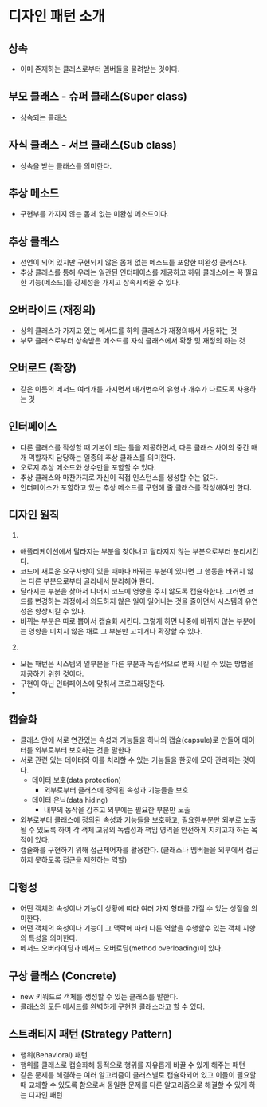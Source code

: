 # 디자인 패턴 소개

## 상속

- 이미 존재하는 클래스로부터 멤버들을 물려받는 것이다.

## 부모 클래스 - 슈퍼 클래스(Super class)

- 상속되는 클래스

## 자식 클래스 - 서브 클래스(Sub class)

- 상속을 받는 클래스를 의미한다.

## 추상 메소드

- 구현부를 가지지 않는 몸체 없는 미완성 메소드이다.

## 추상 클래스

- 선언이 되어 있지만 구현되지 않은 몸체 없는 메소드를 포함한 미완성 클래스다.
- 추상 클래스를 통해 우리는 일관된 인터페이스를 제공하고 하위 클래스에는 꼭 필요한 기능(메소드)를 강제성을 가지고 상속시켜줄 수 있다.

## 오버라이드 (재정의)

- 상위 클래스가 가지고 있는 메서드를 하위 클래스가 재정의해서 사용하는 것
- 부모 클래스로부터 상속받은 메소드를 자식 클래스에서 확장 및 재정의 하는 것

## 오버로드 (확장)

- 같은 이름의 메서드 여러개를 가지면서 매개변수의 유형과 개수가 다르도록 사용하는 것

## 인터페이스

- 다른 클래스를 작성할 때 기본이 되는 틀을 제공하면서, 다른 클래스 사이의 중간 매개 역할까지 담당하는 일종의 추상 클래스를 의미한다.
- 오로지 추상 메소드와 상수만을 포함할 수 있다.
- 추상 클래스와 마찬가지로 자신이 직접 인스턴스를 생성할 수는 없다.
- 인터페이스가 포함하고 있는 추상 메소드를 구현해 줄 클래스를 작성해야만 한다.

## 디자인 원칙

1.

- 애플리케이션에서 달라지는 부분을 찾아내고 달라지지 않는 부분으로부터 분리시킨다.
- 코드에 새로운 요구사항이 있을 때마다 바뀌는 부분이 있다면 그 행동을 바뀌지 않는 다른 부분으로부터 골라내서 분리해야 한다.
- 달라지는 부분을 찾아서 나머지 코드에 영향을 주지 않도록 캡슐화한다. 그러면 코드를 변경하는 과정에서 의도하지 않은 일이 일어나는 것을 줄이면서 시스템의 유연성은 향상시킬 수 있다.
- 바뀌는 부분은 따로 뽑아서 캡슐화 시킨다. 그렇게 하면 나중에 바뀌지 않는 부분에는 영향을 미치지 않은 채로 그 부분만 고치거나 확장할 수 있다.

2.

- 모든 패턴은 시스템의 일부분을 다른 부분과 독립적으로 변화 시킬 수 있는 방법을 제공하기 위한 것이다.
- 구현이 아닌 인터페이스에 맞춰서 프로그래밍한다.
-

## 캡슐화

- 클래스 안에 서로 연관있는 속성과 기능들을 하나의 캡슐(capsule)로 만들어 데이터를 외부로부터 보호하는 것을 말한다.
- 서로 관련 있는 데이터와 이를 처리할 수 있는 기능들을 한곳에 모아 관리하는 것이다.
  - 데이터 보호(data protection)
    - 외부로부터 클래스에 정의된 속성과 기능들을 보호
  - 데이터 은닉(data hiding)
    - 내부의 동작을 감추고 외부에는 필요한 부분만 노출
- 외부로부터 클래스에 정의된 속성과 기능들을 보호하고, 필요한부분만 외부로 노출될 수 있도록 하여 각 객체 고유의 독립성과 책임 영역을 안전하게 지키고자 하는 목적이 있다.
- 캡슐화를 구현하기 위해 접근제어자를 활용한다. (클래스나 멤버들을 외부에서 접근하지 못하도록 접근을 제한하는 역할)

## 다형성

- 어떤 객체의 속성이나 기능이 상황에 따라 여러 가지 형태를 가질 수 있는 성질을 의미한다.
- 어떤 객체의 속성이나 기능이 그 맥락에 따라 다른 역할을 수행할수 있는 객체 지향의 특성을 의미한다.
- 메서드 오버라이딩과 메서드 오버로딩(method overloading)이 있다.

## 구상 클래스 (Concrete)

- new 키워드로 객체를 생성할 수 있는 클래스를 말한다.
- 클래스의 모든 메서드를 완벽하게 구현한 클래스라고 할 수 있다.

## 스트래티지 패턴 (Strategy Pattern)

- 행위(Behavioral) 패턴
- 행위를 클래스로 캡슐화해 동적으로 행위를 자유롭게 바꿀 수 있게 해주는 패턴
- 같은 문제를 해결하는 여러 알고리즘이 클래스별로 캡슐화되어 있고 이들이 필요할 때 교체할 수 있도록 함으로써 동일한 문제를 다른 알고리즘으로 해결할 수 있게 하는 디자인 패턴
